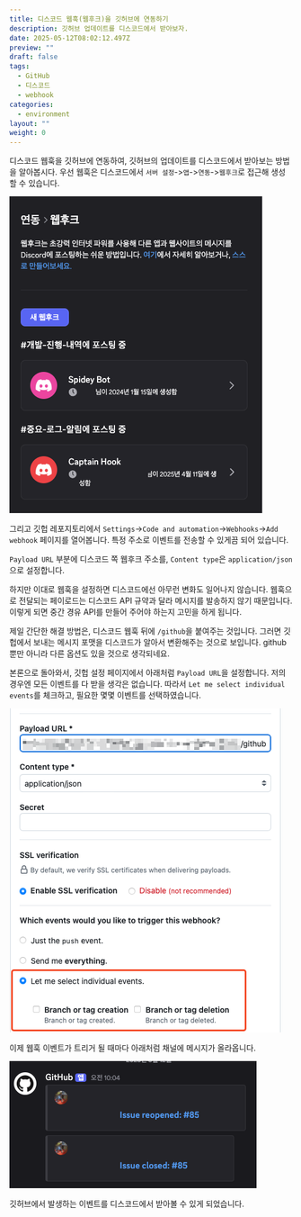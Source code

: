 ```yaml
---
title: 디스코드 웹훅(웹후크)을 깃허브에 연동하기
description: 깃허브 업데이트를 디스코드에서 받아보자.
date: 2025-05-12T08:02:12.497Z
preview: ""
draft: false
tags:
  - GitHub
  - 디스코드
  - webhook
categories:
  - environment
layout: ""
weight: 0
---
```


디스코드 웹훅을 깃허브에 연동하여, 깃허브의 업데이트를 디스코드에서 받아보는 방법을 알아봅시다.
우선 웹훅은 디스코드에서 `서버 설정`->`앱`->`연동`->`웹후크`로 접근해 생성할 수 있습니다.

![웹훅](image-1.png)

그리고 깃헙 레포지토리에서 `Settings`->`Code and automation`->`Webhooks`->`Add webhook` 페이지를 열어봅니다. 특정 주소로 이벤트를 전송할 수 있게끔 되어 있습니다.

`Payload URL` 부분에 디스코드 쪽 웹후크 주소를, `Content type`은 `application/json`으로 설정합니다.

하지만 이대로 웹훅을 설정하면 디스코드에선 아무런 변화도 일어나지 않습니다. 웹훅으로 전달되는 페이로드는 디스코드 API 규약과 달라 메시지를 발송하지 않기 때문입니다. 이렇게 되면 중간 경유 API를 만들어 주어야 하는지 고민을 하게 됩니다.

제일 간단한 해결 방법은, 디스코드 웹훅 뒤에 `/github`을 붙여주는 것입니다. 그러면 깃헙에서 보내는 메시지 포맷을 디스코드가 알아서 변환해주는 것으로 보입니다. github 뿐만 아니라 다른 옵션도 있을 것으로 생각되네요.

본론으로 돌아와서, 깃헙 설정 페이지에서 아래처럼 `Payload URL`을 설정합니다.
저의 경우엔 모든 이벤트를 다 받을 생각은 없습니다. 따라서 `Let me select individual events`를 체크하고, 필요한 몇몇 이벤트를 선택하였습니다.

![웹훅 설정](image-2.png)

이제 웹훅 이벤트가 트리거 될 때마다 아래처럼 채널에 메시지가 올라옵니다.

![웹훅 메시지](image-3.png)

깃허브에서 발생하는 이벤트를 디스코드에서 받아볼 수 있게 되었습니다.
